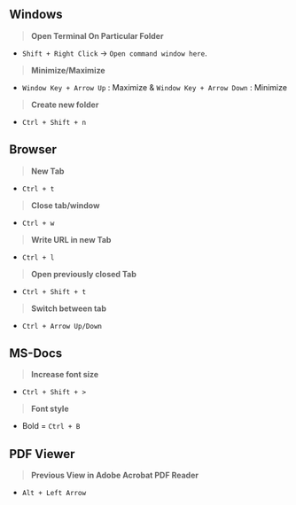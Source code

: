 ## Windows

> **Open Terminal On Particular Folder**
- `Shift + Right Click` -> `Open command window here`.

> **Minimize/Maximize**
- `Window Key + Arrow Up` : Maximize & `Window Key + Arrow Down` : Minimize

> **Create new folder**
- `Ctrl + Shift + n`

## Browser

> **New Tab**
- `Ctrl + t`

> **Close tab/window**
- `Ctrl + w`

> **Write URL in new Tab**
- `Ctrl + l`

> **Open previously closed Tab**
- `Ctrl + Shift + t`

> **Switch between tab**
- `Ctrl + Arrow Up/Down`

## MS-Docs

> **Increase font size**
- `Ctrl + Shift + >`

> **Font style**
- Bold = `Ctrl + B`

## PDF Viewer

> **Previous View in Adobe Acrobat PDF Reader**
- `Alt + Left Arrow`
